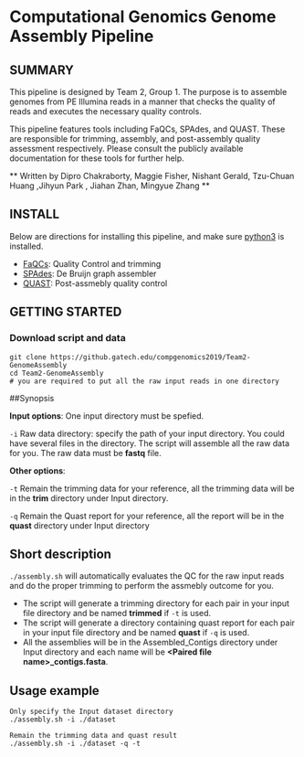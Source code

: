 # Computational Genomics Genome Assembly Pipeline

## SUMMARY

This pipeline is designed by Team 2, Group 1. The purpose is to assemble genomes from PE Illumina reads
in a manner that checks the quality of reads and executes the necessary quality controls. 

This pipeline features tools including FaQCs, SPAdes, and QUAST. These are responsible for trimming, assembly,
and post-assembly quality assessment respectively. Please consult the publicly available documentation for 
these tools for further help.

** Written by Dipro Chakraborty, Maggie Fisher, Nishant Gerald, Tzu-Chuan Huang ,Jihyun Park , Jiahan Zhan, Mingyue
Zhang ** 

## INSTALL


Below are directions for installing this pipeline, and make sure [python3](https://www.python.org/download/releases/3.0/) is installed.

* [FaQCs](https://github.com/LANL-Bioinformatics/FaQCs): Quality Control and trimming
* [SPAdes](http://cab.spbu.ru/software/spades/): De Bruijn graph assembler
* [QUAST](http://quast.sourceforge.net/quast): Post-assmebly quality control

## GETTING STARTED
### Download script and data
```
git clone https://github.gatech.edu/compgenomics2019/Team2-GenomeAssembly
cd Team2-GenomeAssembly
# you are required to put all the raw input reads in one directory 
```
##Synopsis

**Input options**: One input directory must be spefied.

`-i` Raw data directory: specify the path of your input directory. You could have several files in the directory. The script will assemble all the raw data for you. The raw data must be **fastq** file.


**Other options**: 

`-t` Remain the trimming data for your reference, all the trimming data will be in the **trim** directory under Input directory.

`-q` Remain the Quast report for your reference, all the report will be in the **quast** directory under Input directory

## Short description
`./assembly.sh` will automatically evaluates the QC for the raw input reads  and do the proper trimming to perform the assmebly outcome for you. 

* The script will generate a trimming directory for each pair in your input file directory and be named  **trimmed** if `-t` is used.
* The script will generate a directory containing quast report for each pair in your input file directory and be named  **quast** if `-q` is used.
* All the assemblies will be in the Assembled\_Contigs directory under Input directory and each name will be  **\<Paired file name\>\_contigs.fasta**.



## Usage example

```
Only specify the Input dataset directory 
./assembly.sh -i ./dataset 

Remain the trimming data and quast result
./assembly.sh -i ./dataset -q -t
```